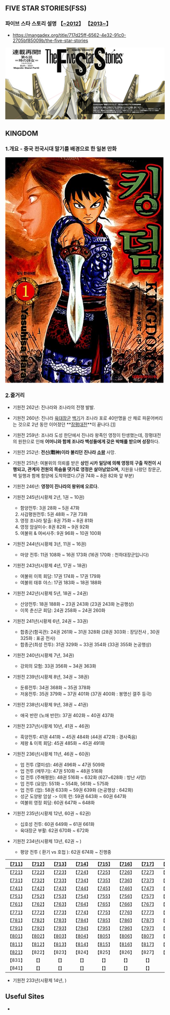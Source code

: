 ## FIVE STAR STORIES(FSS)

### 파이브 스타 스토리 설명 【[~2012](https://namu.wiki/w/%ED%8C%8C%EC%9D%B4%EB%B8%8C%20%EC%8A%A4%ED%83%80%20%EC%8A%A4%ED%86%A0%EB%A6%AC)】 【[2013~](https://namu.wiki/w/%ED%8C%8C%EC%9D%B4%EB%B8%8C%20%EC%8A%A4%ED%83%80%20%EC%8A%A4%ED%86%A0%EB%A6%AC(2013))】

- https://mangadex.org/title/717d25ff-6562-4e32-91c0-2705bf85009b/the-five-star-stories

![파일:FSS 리셋 일러스트 .png](./_media/fss.png)





## KINGDOM

### 1.개요 - 중국 전국시대 말기를 배경으로 한 일본 만화

![8925296071 1](./_media/kingdom.jpg)

### [2](https://namu.wiki/w/킹덤(만화)/줄거리#s-2).줄거리

- 기원전 262년: 진나라와 조나라의 전쟁 발발.
- 기원전 260년: 진나라 [육대장군](https://namu.wiki/w/육대장군) [백기](https://namu.wiki/w/백기)가 조나라 포로 40만명을 산 채로 파묻어버리는 것으로 2년 동안 이어졌던 **[장평대전](https://namu.wiki/w/장평대전)**이 끝나다.[[1\]](https://namu.wiki/w/킹덤(만화)/줄거리#fn-1)
- 기원전 259년: 조나라 도성 한단에서 진나라 왕족인 영정이 탄생했는데, 장평대전의 원한으로 인해 **어머니와 함께 조나라 백성들에게 갖은 박해를 받으며 성장**하다.
- 기원전 252년: **전신(戰神)이라 불리던 진나라 [소왕](https://namu.wiki/w/소양왕)** 사망.
- 기원전 251년: 여불위의 의뢰를 받은 **상인 시카 일당에 의해 영정의 구출 작전이 시행되고, 관계자 전원의 목숨을 댓가로 영정은 살아남았으며,** 지원을 나왔던 창문군, 벽 일행과 함께 함양에 도착하였다.(7권 74화 ~ 8권 82화 앞 부분)
- 기원전 246년: **영정이 진나라의 왕위에 오르다.**
- 기원전 245년(시황제 2년, 1권 ~ 10권)
  - 함양전투: 3권 28화 ~ 5권 47화
  2. 사감평원전투: 5권 48화 ~ 7권 73화
  3. 영정 조나라 탈출: 8권 75화 ~ 8권 81화
  4. 영정 암살미수: 8권 82화 ~ 9권 92화
  5. 여불위 & 여씨사주: 9권 96화 ~ 10권 100화

- 기원전 244년(시황제 3년, 11권 ~ 16권)
  - 마양 전투: 11권 108화 ~ 16권 173화 (16권 170화 : 천하대장군입니다)

- 기원전 243년(시황제 4년, 17권 ~ 18권)
  - 여불위 이목 회담: 17권 174화 ~ 17권 179화
  - 여불위 태후 야스: 17권 183화 ~ 18권 188화

- 기원전 242년(시황제 5년, 18권 ~ 24권)
  - 산양전투: 18권 188화 ~ 23권 243화 (23권 243화 논공행상)
  - 이목 춘신군 회담: 24권 258화 ~ 24권 260화

- 기원전 241년(시황제 6년, 24권 ~ 33권)
  - 합종군(함곡관): 24권 261화 ~ 31권 328화 (28권 303화 : 장당전사 , 30권 325화 : 표공 전사)
  - 합종군(최성 전투): 31권 329화 ~ 33권 354화 (33권 355화 논공행상)

- 기원전 240년(시황제 7년, 34권)
  - 강외의 모험: 33권 356화 ~ 34권 363화

- 기원전 239년(시황제 8년, 34권 ~ 38권)
  - 둔류전투: 34권 368화 ~ 35권 378화
  - 저옹전투: 35권 379화 ~ 37권 401화 (37권 400화 : 봉명신 갤주 등극)

- 기원전 238년(시황제 9년, 38권 ~ 41권)
  - 애국 반란 (노애 반란): 37권 402화 ~ 40권 437화

- 기원전 237년(시황제 10년, 41권 ~ 46권)
  - 흑양전투: 41권 441화 ~ 45권 484화 (44권 472화 : 경사죽음)
  - 제왕 & 이목 회담: 45권 485화 ~ 45권 491화

- 기원전 236년(시황제 11년, 46권 ~ 60권)
  - 업 전투 (열미성): 46권 496화 ~ 47권 509화
  - 업 전투 (메뚜기): 47권 510화 ~ 48권 516화
  - 업 전투 (주해평원): 48권 516화 ~ 632화 (627~628화 : 방난 사망)
  - 업 전투 (요양): 551화 ~ 554화, 561화 ~ 575화
  - 업 전투 (업): 58권 633화 ~ 59권 639화 (논공행상 : 642화)
  - 성군 도양왕 암살 -> 이목 런: 59권 643화 ~ 60권 647화
  - 여불위 영정 회담: 60권 647화 ~ 648화
  
- 기원전 235년(시황제 12년, 60권 ~ 62권)

  - 십호성 전투: 60권 649화 ~ 61권 661화
  - 육대장군 부활: 62권 670화 ~ 672화

- 기원전 234년(시황제 13년, 62권 ~ )

  - 평양 전투 ( 환기 vs 호첩 ): 62권 674화 ~ 진행중


| 【[711](http://flash24.co.kr/g4/bbs/board.php?bo_table=cartoon&wr_id=10022&page=5)】 | 【[712](http://flash24.co.kr/g4/bbs/board.php?bo_table=cartoon&wr_id=10038&page=5)】 | 【[713](http://flash24.co.kr/g4/bbs/board.php?bo_table=cartoon&wr_id=10055&page=5)】 | 【[714](http://flash24.co.kr/g4/bbs/board.php?bo_table=cartoon&wr_id=10064&page=5)】 | 【[715](http://flash24.co.kr/g4/bbs/board.php?bo_table=cartoon&wr_id=10078&page=5)】 | 【[716](http://flash24.co.kr/g4/bbs/board.php?bo_table=cartoon&wr_id=10100&page=5)】 | 【[717](http://flash24.co.kr/g4/bbs/board.php?bo_table=cartoon&wr_id=10115&page=5)】 | 【[718](http://flash24.co.kr/g4/bbs/board.php?bo_table=cartoon&wr_id=10126&page=4)】 | 【[719](http://flash24.co.kr/g4/bbs/board.php?bo_table=cartoon&wr_id=10148&page=4)】 | 【[720](http://flash24.co.kr/g4/bbs/board.php?bo_table=cartoon&wr_id=10170&page=4)】 |
| :----------------------------------------------------------: | :----------------------------------------------------------: | :----------------------------------------------------------: | :----------------------------------------------------------: | :----------------------------------------------------------: | :----------------------------------------------------------: | :----------------------------------------------------------: | :----------------------------------------------------------: | :----------------------------------------------------------: | :----------------------------------------------------------: |
| 【[721](http://flash24.co.kr/g4/bbs/board.php?bo_table=cartoon&wr_id=10188&page=4)】 | 【[722](http://flash24.co.kr/g4/bbs/board.php?bo_table=cartoon&wr_id=10201&page=4)】 | 【[723](http://flash24.co.kr/g4/bbs/board.php?bo_table=cartoon&wr_id=10217&page=3)】 | 【[724](http://flash24.co.kr/g4/bbs/board.php?bo_table=cartoon&wr_id=10243&page=3)】 | 【[725](http://flash24.co.kr/g4/bbs/board.php?bo_table=cartoon&wr_id=10264&page=3)】 | 【[726](http://flash24.co.kr/g4/bbs/board.php?bo_table=cartoon&wr_id=10293&page=2)】 | 【[727](http://flash24.co.kr/g4/bbs/board.php?bo_table=cartoon&wr_id=10308&page=2)】 | 【[728](http://flash24.co.kr/g4/bbs/board.php?bo_table=cartoon&wr_id=10324&page=2)】 | 【[729](http://flash24.co.kr/g4/bbs/board.php?bo_table=cartoon&wr_id=10343&page=2)】 | 【[730](http://flash24.co.kr/g4/bbs/board.php?bo_table=cartoon&wr_id=10365)】 |
| 【[731](http://flash24.co.kr/g4/bbs/board.php?bo_table=cartoon&wr_id=10377)】 | 【[732](http://flash24.co.kr/g4/bbs/board.php?bo_table=cartoon&wr_id=10393)】 | 【[733](http://flash24.co.kr/g4/bbs/board.php?bo_table=cartoon&wr_id=10404)】 | 【[734](http://flash24.co.kr/g4/bbs/board.php?bo_table=cartoon&wr_id=10416)】 | 【[735](http://flash24.co.kr/g4/bbs/board.php?bo_table=cartoon&wr_id=10426)】 | 【[736](http://flash24.co.kr/g4/bbs/board.php?bo_table=cartoon&wr_id=10472)】 | 【[737](http://flash24.co.kr/g4/bbs/board.php?bo_table=cartoon&wr_id=10483)】 | 【[738](http://flash24.co.kr/g4/bbs/board.php?bo_table=cartoon&wr_id=10496)】 | 【[739](http://flash24.co.kr/g4/bbs/board.php?bo_table=cartoon&wr_id=10508)】 | 【[740](http://flash24.co.kr/g4/bbs/board.php?bo_table=cartoon&wr_id=10522)】 |
| 【[741](http://flash24.co.kr/g4/bbs/board.php?bo_table=cartoon&wr_id=10540#c_10542)】 | 【[742](http://flash24.co.kr/g4/bbs/board.php?bo_table=cartoon&wr_id=10552)】 | 【[743](http://flash24.co.kr/g4/bbs/board.php?bo_table=cartoon&wr_id=10569)】 | 【[744](http://flash24.co.kr/g4/bbs/board.php?bo_table=cartoon&wr_id=10592)】 | 【[745](http://flash24.co.kr/g4/bbs/board.php?bo_table=cartoon&wr_id=10621)】 | 【[746](http://flash24.co.kr/g4/bbs/board.php?bo_table=cartoon&wr_id=10635)】 | 【[747](http://flash24.co.kr/g4/bbs/board.php?bo_table=cartoon&wr_id=10663#c_10664)】 | 【[748](http://flash24.co.kr/g4/bbs/board.php?bo_table=cartoon&wr_id=10677)】 | 【[749](http://flash24.co.kr/g4/bbs/board.php?bo_table=cartoon&wr_id=10696)】 | 【[750](http://flash24.co.kr/g4/bbs/board.php?bo_table=cartoon&wr_id=10712)】 |
| 【[751](http://flash24.co.kr/g4/bbs/board.php?bo_table=cartoon&wr_id=10729&page=0)】 | 【[752](http://flash24.co.kr/g4/bbs/board.php?bo_table=cartoon&wr_id=10746)】 | 【[753](http://flash24.co.kr/g4/bbs/board.php?bo_table=cartoon&wr_id=10782)】 | 【[754](http://flash24.co.kr/g4/bbs/board.php?bo_table=cartoon&wr_id=10811)】 | 【[755](http://flash24.co.kr/g4/bbs/board.php?bo_table=cartoon&wr_id=10844)】 | 【[756](http://flash24.co.kr/g4/bbs/board.php?bo_table=cartoon&wr_id=10874)】 | 【[757](http://flash24.co.kr/g4/bbs/board.php?bo_table=cartoon&wr_id=10929)】 | 【[758](http://flash24.co.kr/g4/bbs/board.php?bo_table=cartoon&wr_id=10984)】 | 【[759](http://flash24.co.kr/g4/bbs/board.php?bo_table=cartoon&wr_id=11014)】 | 【[760](http://flash24.co.kr/g4/bbs/board.php?bo_table=cartoon&wr_id=11048)】 |
| 【[761](http://flash24.co.kr/g4/bbs/board.php?bo_table=cartoon&wr_id=11077)】 | 【[762](http://flash24.co.kr/g4/bbs/board.php?bo_table=cartoon&wr_id=11105)】 | 【[763](http://flash24.co.kr/g4/bbs/board.php?bo_table=cartoon&wr_id=11178)】 | 【[764](http://flash24.co.kr/g4/bbs/board.php?bo_table=cartoon&wr_id=11209)】 | 【[765](http://flash24.co.kr/g4/bbs/board.php?bo_table=cartoon&wr_id=11237&fbrefresh=CAN_BE_ANYTHING)】 | 【[766](http://flash24.co.kr/g4/bbs/board.php?bo_table=cartoon&wr_id=11263&fbrefresh=CAN_BE_ANYTHING)】 | 【[767](http://flash24.co.kr/g4/bbs/board.php?bo_table=cartoon&wr_id=11286)】 | 【[768](http://flash24.co.kr/g4/bbs/board.php?bo_table=cartoon&wr_id=11331)】 | 【[769](http://flash24.co.kr/g4/bbs/board.php?bo_table=cartoon&wr_id=11380&fbrefresh=CAN_BE_ANYTHING)】 | 【[770](http://flash24.co.kr/g4/bbs/board.php?bo_table=cartoon&wr_id=11404)】 |
| 【[771](http://flash24.co.kr/g4/bbs/board.php?bo_table=cartoon&wr_id=11421)】 | 【[772](http://flash24.co.kr/g4/bbs/board.php?bo_table=cartoon&wr_id=11437)】 | 【[773](http://flash24.co.kr/g4/bbs/board.php?bo_table=cartoon&wr_id=11456&page=0)】 | 【[774](http://flash24.co.kr/g4/bbs/board.php?bo_table=cartoon&wr_id=11476)】 | 【[775](http://flash24.co.kr/g4/bbs/board.php?bo_table=cartoon&wr_id=11501)】 | 【[776](http://flash24.co.kr/g4/bbs/board.php?bo_table=cartoon&wr_id=11518)】 | 【[777](http://flash24.co.kr/g4/bbs/board.php?bo_table=cartoon&wr_id=11534#c_11535)】 | 【[778](http://flash24.co.kr/g4/bbs/board.php?bo_table=cartoon&wr_id=11559)】 | 【[779](http://flash24.co.kr/g4/bbs/board.php?bo_table=cartoon&wr_id=11575)】 | 【[780](http://flash24.co.kr/g4/bbs/board.php?bo_table=cartoon&wr_id=11593)】 |
| 【[781](http://flash24.co.kr/g4/bbs/board.php?bo_table=cartoon&wr_id=11610&fbrefresh=CAN_BE_ANYTHING#_PA)】 | 【[782](http://flash24.co.kr/g4/bbs/board.php?bo_table=cartoon&wr_id=11618#c_11619)】 | 【[783](http://flash24.co.kr/g4/bbs/board.php?bo_table=cartoon&wr_id=11630)】 | 【[784](http://flash24.co.kr/g4/bbs/board.php?bo_table=cartoon&wr_id=11642&fbrefresh=CAN_BE_ANYTHING)】 | 【[785](http://flash24.co.kr/g4/bbs/board.php?bo_table=cartoon&wr_id=11648&fbrefresh=CAN_BE_ANYTHING)】 | 【[786](http://flash24.co.kr/g4/bbs/board.php?bo_table=cartoon&wr_id=11657&fbrefresh=CAN_BE_ANYTHING)】 | 【[787](http://flash24.co.kr/g4/bbs/board.php?bo_table=cartoon&wr_id=11665)】 | 【[788](http://flash24.co.kr/g4/bbs/board.php?bo_table=cartoon&wr_id=11673&fbrefresh=CAN_BE_ANYTHING)】 | 【[789](http://www.flash24.co.kr/g4/bbs/board.php?bo_table=cartoon&wr_id=11684&sca=&sfl=wr_subject&stx=%C5%B7%B4%FD&sop=and&page=2)】 | 【[790](http://flash24.co.kr/g4/bbs/board.php?bo_table=cartoon&wr_id=11690&fbrefresh=CAN_BE_ANYTHING)】 |
| 【[791](http://flash24.co.kr/g4/bbs/board.php?bo_table=cartoon&wr_id=11702&fbrefresh=CAN_BE_ANYTHING)】 | 【[792](http://flash24.co.kr/g4/bbs/board.php?bo_table=cartoon&wr_id=11715)】 | 【[793](http://flash24.co.kr/g4/bbs/board.php?bo_table=cartoon&wr_id=11725)】 | 【[794](http://flash24.co.kr/g4/bbs/board.php?bo_table=cartoon&wr_id=11732)】 | 【[795](http://flash24.co.kr/g4/bbs/board.php?bo_table=cartoon&wr_id=11743)】 | 【[796](http://flash24.co.kr/g4//bbs/board.php?bo_table=cartoon&wr_id=11761&page=75)】 | 【[797](http://flash24.co.kr/g4/bbs/board.php?bo_table=cartoon&wr_id=11772#c_11774)】 | 【[798](http://flash24.co.kr/g4/bbs/board.php?bo_table=cartoon&wr_id=11787)】 | 【[799](http://flash24.co.kr/g4/bbs/board.php?bo_table=cartoon&wr_id=11803)】 | 【[800](http://flash24.co.kr/g4/bbs/board.php?bo_table=cartoon&wr_id=11812)】 |
| 【[801](http://flash24.co.kr/g4/bbs/board.php?bo_table=cartoon&wr_id=11823)】 | 【[802](http://flash24.co.kr/g4/bbs/board.php?bo_table=cartoon&wr_id=11848)】 | 【[803](http://flash24.co.kr/g4/bbs/board.php?bo_table=cartoon&wr_id=11858)】 | 【[804](http://flash24.co.kr/g4/bbs/board.php?bo_table=cartoon&wr_id=11867)】 | 【[805](http://flash24.co.kr/g4/bbs/board.php?bo_table=cartoon&wr_id=11878&page=1)】 | 【[806](http://flash24.co.kr/g4//bbs/board.php?bo_table=cartoon&wr_id=11886&page=167)】 | 【[807](http://flash24.co.kr/g4/bbs/board.php?bo_table=cartoon&wr_id=11893&fbrefresh=CAN_BE_ANYTHING)】 | 【[808](http://www.flash24.co.kr/g4/bbs/board.php?bo_table=cartoon&wr_id=11901&sfl=wr_subject&stx=%C5%B7%B4%FD&sst=wr_hit&sod=asc&sop=and&page=1)】 | 【[809](http://www.flash24.co.kr/g4/bbs/board.php?bo_table=cartoon&wr_id=11915&sca=&sfl=wr_subject&stx=%C5%B7%B4%FD&sop=and&page=9)】 | 【[810](https://manatoki461.net/comic/20528290?sst=as_view&sod=desc&jaum=%E3%85%8B&spage=1)】 |
| 【[811](http://flash24.co.kr/g4/bbs/board.php?bo_table=cartoon&wr_id=11932)】 | 【[812](http://flash24.co.kr/g4/bbs/board.php?bo_table=cartoon&wr_id=11948&fbrefresh=CAN_BE_ANYTHING)】 | 【[813](http://flash24.co.kr/g4/bbs/board.php?bo_table=cartoon&wr_id=11966&fbrefresh=CAN_BE_ANYTHING)】 | 【[814](https://flash24.co.kr/g4/bbs/board.php?bo_table=cartoon&wr_id=11987)】 | 【[815](https://flash24.co.kr/g4/bbs/board.php?bo_table=cartoon&wr_id=11990)】 | 【[816](https://flash24.co.kr/g4/bbs/board.php?bo_table=cartoon&wr_id=11999&fbrefresh=CAN_BE_ANYTHING)】 | 【[817](https://flash24.co.kr/g4/bbs/board.php?bo_table=cartoon&wr_id=12019)】 | 【[818](https://flash24.co.kr/g4/bbs/board.php?bo_table=cartoon&wr_id=12029)】 | 【[819](https://flash24.co.kr/g4/bbs/board.php?bo_table=cartoon&wr_id=12036)】 | 【[820](https://flash24.co.kr/g4/bbs/board.php?bo_table=cartoon&wr_id=12045)】 |
| 【[821](https://www.flash24.co.kr/g4/bbs/board.php?bo_table=cartoon&wr_id=12053)】 |                           【822】                            |                           【823】                            |                           【824】                            |                           【825】                            |                           【826】                            |                           【827】                            |                           【828】                            |                           【829】                            |                           【830】                            |
|                           【831】                            |                             【】                             |                             【】                             |                             【】                             |                             【】                             |                             【】                             |                             【】                             |                             【】                             |                             【】                             |                           【840】                            |
|                           【841】                            |                             【】                             |                             【】                             |                             【】                             |                             【】                             |                             【】                             |                             【】                             |                             【】                             |                             【】                             |                           【850】                            |

- 기원전 233년(시황제 14년, )



## Useful Sites

* 

